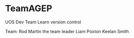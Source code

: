 # TeamAGEP
UOS Dev Team
Learn version control

Team:
Rod Martin the team leader
Liam Poxton
Keelan Smith
